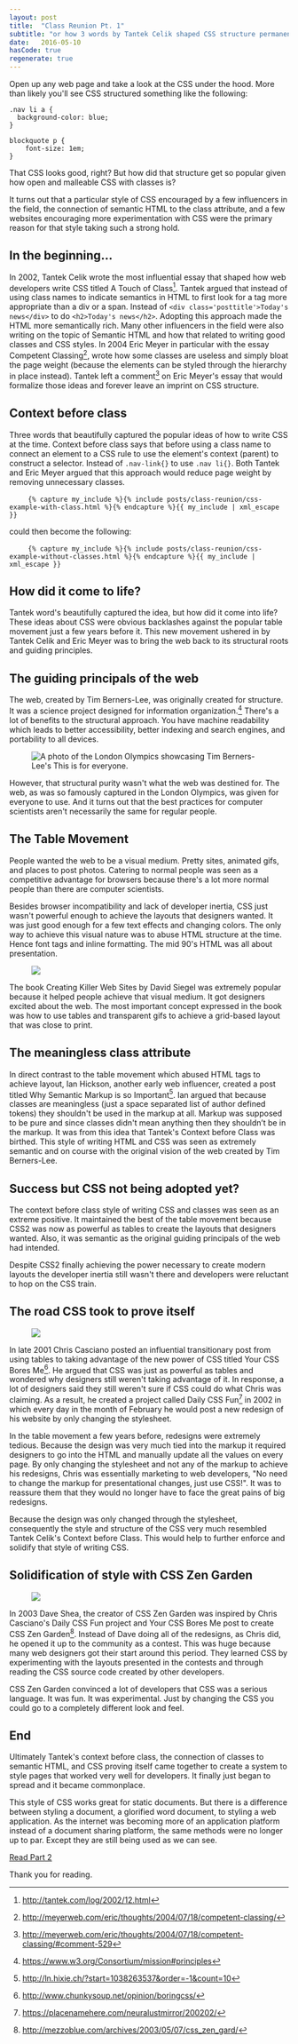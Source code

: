 ```yaml
---
layout: post
title:  "Class Reunion Pt. 1"
subtitle: "or how 3 words by Tantek Celik shaped CSS structure permanently."
date:   2016-05-10
hasCode: true
regenerate: true
---
```


Open up any web page and take a look at the CSS under the hood. More than likely you'll see CSS structured something like the following:

<pre data-language="CSS"><code>.nav li a {
  background-color: blue;
}

blockquote p {
    font-size: 1em;
}</code></pre>

That CSS looks good, right? But how did that structure get so popular given how open and malleable CSS with classes is?

It turns out that a particular style of CSS encouraged by a few influencers in the field, the connection of semantic HTML to the class attribute, and a few websites encouraging more experimentation with CSS were the primary reason for that style taking such a strong hold.

## In the beginning...

In 2002, Tantek Celik wrote the most influential essay that shaped how web developers write CSS titled A Touch of Class[^1]. Tantek argued that instead of using class names to indicate semantics in HTML to first look for a tag more appropriate than a div or a span. Instead of `<div class='posttitle'>Today's news</div>` to do `<h2>Today's news</h2>`. Adopting this approach made the HTML more semantically rich. Many other influencers in the field were also writing on the topic of Semantic HTML and how that related to writing good classes and CSS styles. In 2004 Eric Meyer in particular with the essay Competent Classing[^2], wrote how some classes are useless and simply bloat the page weight (because the elements can be styled through the hierarchy in place instead). Tantek left a comment[^3] on Eric Meyer's essay that would formalize those ideas and forever leave an imprint on CSS structure.

## Context before class

Three words that beautifully captured the popular ideas of how to write CSS at the time. Context before class says that before using a class name to connect an element to a CSS rule to use the element's context (parent) to construct a selector. Instead of `.nav-link{}` to use `.nav li{}`. Both Tantek and Eric Meyer argued that this approach would reduce page weight by removing unnecessary classes.

<pre data-language="html">
    <code data-language="html">{% capture my_include %}{% include posts/class-reunion/css-example-with-class.html %}{% endcapture %}{{ my_include | xml_escape }}</code>
</pre>

could then become the following:

<pre data-language="html">
    <code data-language="html">{% capture my_include %}{% include posts/class-reunion/css-example-without-classes.html %}{% endcapture %}{{ my_include | xml_escape }}</code>
</pre>

## How did it come to life?

Tantek word's beautifully captured the idea, but how did it come into life? These ideas about CSS were obvious backlashes against the popular table movement just a few years before it. This new movement ushered in by Tantek Celik and Eric Meyer was to bring the web back to its structural roots and guiding principles.

## The guiding principals of the web

The web, created by Tim Berners-Lee, was originally created for structure. It was a science project designed for information organization.[^4] There's a lot of benefits to the structural approach. You have machine readability which leads to better accessibility, better indexing and search engines, and portability to all devices.

<figure><img src="/img/posts/class-reunion/This-is-for-everyone.jpg" alt="A photo of the London Olympics showcasing Tim Berners-Lee's This is for everyone."></figure>

However, that structural purity wasn't what the web was destined for. The web, as was so famously captured in the London Olympics, was given for everyone to use. And it turns out that the best practices for computer scientists aren't necessarily the same for regular people.

## The Table Movement

People wanted the web to be a visual medium. Pretty sites, animated gifs, and places to post photos. Catering to normal people was seen as a competitive advantage for browsers because there's a lot more normal people than there are computer scientists.

Besides browser incompatibility and lack of developer inertia, CSS just wasn't powerful enough to achieve the layouts that designers wanted. It was just good enough for a few text effects and changing colors. The only way to achieve this visual nature was to abuse HTML structure at the time. Hence font tags and inline formatting. The mid 90's HTML was all about presentation.

<figure><img src="/img/posts/class-reunion/creating-killer-websites.jpg"></figure>

The book Creating Killer Web Sites by David Siegel was extremely popular because it helped people achieve that visual medium. It got designers excited about the web. The most important concept expressed in the book was how to use tables and transparent gifs to achieve a grid-based layout that was close to print.

## The meaningless class attribute

In direct contrast to the table movement which abused HTML tags to achieve layout, Ian Hickson, another early web influencer, created a post titled Why Semantic Markup is so Important[^5]. Ian argued that because classes are meaningless (just a space separated list of author defined tokens) they shouldn't be used in the markup at all. Markup was supposed to be pure and since classes didn't mean anything then they shouldn’t be in the markup. It was from this idea that Tantek's Context before Class was birthed. This style of writing HTML and CSS was seen as extremely semantic and on course with the original vision of the web created by Tim Berners-Lee.

## Success but CSS not being adopted yet?

The context before class style of writing CSS and classes was seen as an extreme positive. It maintained the best of the table movement because CSS2 was now as powerful as tables to create the layouts that designers wanted. Also, it was semantic as the original guiding principals of the web had intended.

Despite CSS2 finally achieving the power necessary to create modern layouts the developer inertia still wasn't there and developers were reluctant to hop on the CSS train.

## The road CSS took to prove itself

<figure><img src="/img/posts/class-reunion/daily-css-fun.jpg"></figure>

In late 2001 Chris Casciano posted an influential transitionary post from using tables to taking advantage of the new power of CSS titled Your CSS Bores Me[^6]. He argued that CSS was just as powerful as tables and wondered why designers still weren't taking advantage of it. In response, a lot of designers said they still weren't sure if CSS could do what Chris was claiming. As a result, he created a project called Daily CSS Fun[^7] in 2002 in which every day in the month of February he would post a new redesign of his website by only changing the stylesheet.

In the table movement a few years before, redesigns were extremely tedious. Because the design was very much tied into the markup it required designers to go into the HTML and manually update all the values on every page. By only changing the stylesheet and not any of the markup to achieve his redesigns, Chris was essentially marketing to web developers, "No need to change the markup for presentational changes, just use CSS!". It was to reassure them that they would no longer have to face the great pains of big redesigns.

Because the design was only changed through the stylesheet, consequently the style and structure of the CSS very much resembled Tantek Celik's Context before Class. This would help to further enforce and solidify that style of writing CSS.

## Solidification of style with CSS Zen Garden

<figure><img src="/img/posts/class-reunion/css-zen-garden.jpg"></figure>

In 2003 Dave Shea, the creator of CSS Zen Garden was inspired by Chris Casciano's Daily CSS Fun project and Your CSS Bores Me post to create CSS Zen Garden[^8]. Instead of Dave doing all of the redesigns, as Chris did, he opened it up to the community as a contest. This was huge because many web designers got their start around this period. They learned CSS by experimenting with the layouts presented in the contests and through reading the CSS source code created by other developers.

CSS Zen Garden convinced a lot of developers that CSS was a serious language. It was fun. It was experimental. Just by changing the CSS you could go to a completely different look and feel.

## End

Ultimately Tantek's context before class, the connection of classes to semantic HTML, and CSS proving itself came together to create a system to style pages that worked very well for developers. It finally just began to spread and it became commonplace.

This style of CSS works great for static documents. But there is a difference between styling a document, a glorified word document, to styling a web application. As the internet was becoming more of an application platform instead of a document sharing platform, the same methods were no longer up to par. Except they are still being used as we can see.

<a class="SpecialLink" href="/class-reunion-2">Read Part 2</a>

Thank you for reading.

[^1]: http://tantek.com/log/2002/12.html
[^2]: http://meyerweb.com/eric/thoughts/2004/07/18/competent-classing/
[^3]: http://meyerweb.com/eric/thoughts/2004/07/18/competent-classing/#comment-529
[^4]: https://www.w3.org/Consortium/mission#principles
[^5]: http://ln.hixie.ch/?start=1038263537&order=-1&count=10
[^6]: http://www.chunkysoup.net/opinion/boringcss/
[^7]: https://placenamehere.com/neuralustmirror/200202/
[^8]: http://mezzoblue.com/archives/2003/05/07/css_zen_gard/